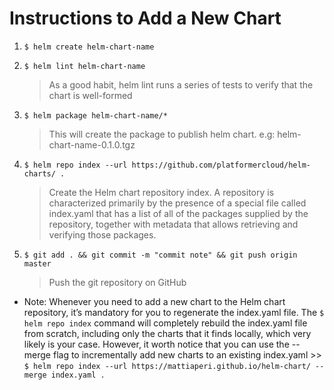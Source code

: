 # Instructions to Add a New Chart

1. `$ helm create helm-chart-name`

2. `$ helm lint helm-chart-name`
    > As a good habit, helm lint runs a series of tests to verify that the chart is well-formed

3. `$ helm package helm-chart-name/*`
    > This will create the package to publish helm chart. e.g: helm-chart-name-0.1.0.tgz

4. `$ helm repo index --url https://github.com/platformercloud/helm-charts/ .`
    > Create the Helm chart repository index. A repository is characterized primarily by the presence of a special file called index.yaml that has a list of all of the packages supplied by the repository, together with metadata that allows retrieving and verifying those packages.

5. `$ git add . && git commit -m "commit note" && git push origin master` 
    > Push the git repository on GitHub

* Note: Whenever you need to add a new chart to the Helm chart repository, it’s mandatory for you to regenerate the index.yaml file. The `$ helm repo index` command will completely rebuild the index.yaml file from scratch, including only the charts that it finds locally, which very likely is your case. However, it worth notice that you can use the --merge flag to incrementally add new charts to an existing index.yaml >> `$ helm repo index --url https://mattiaperi.github.io/helm-chart/ --merge index.yaml .`